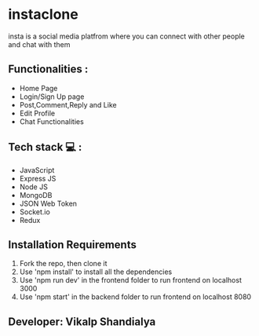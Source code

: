 # instaclone
insta is a social media platfrom where you can connect with other people and chat with them 
## Functionalities :
<ul>
<li>Home Page</li>
<li>Login/Sign Up page</li>
<li>Post,Comment,Reply and Like</li>
<li>Edit Profile</li>
<li>Chat Functionalities</li>
</ul>

## Tech stack  💻 :
<ul>
<li>JavaScript</li>
<li>Express JS</li>
<li>Node JS</li>
<li>MongoDB</li>
<li>JSON Web Token</li>
<li>Socket.io</li>
<li>Redux</li>
</ul>

## Installation Requirements
<ol>
<li>Fork the repo, then clone it</li>
<li>Use 'npm install' to install all the dependencies</li>
<li>Use 'npm run dev' in the frontend folder to run frontend on localhost 3000</li>
<li>Use 'npm start' in the backend folder to run frontend on localhost 8080</li>

</ol>

## Developer: Vikalp Shandialya
